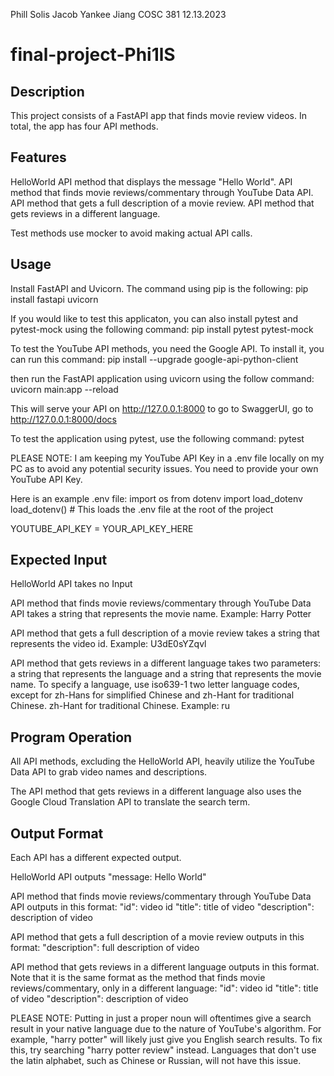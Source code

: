 Phill Solis
Jacob Yankee
Jiang COSC 381
12.13.2023

# final-project-Phi1lS

## Description
This project consists of a FastAPI app that finds movie review videos. In total, the 
app has four API methods.

## Features
HelloWorld API method that displays the message "Hello World".
API method that finds movie reviews/commentary through YouTube Data API.
API method that gets a full description of a movie review.
API method that gets reviews in a different language.

Test methods use mocker to avoid making actual API calls.

## Usage
Install FastAPI and Uvicorn. The command using pip is the following:
pip install fastapi uvicorn

If you would like to test this applicaton, you can also install pytest and pytest-mock using the following command:
pip install pytest pytest-mock

To test the YouTube API methods, you need the Google API. To install it, you can run this command:
pip install --upgrade google-api-python-client

then run the FastAPI application using uvicorn using the follow command:
uvicorn main:app --reload

This will serve your API on http://127.0.0.1:8000
to go to SwaggerUI, go to http://127.0.0.1:8000/docs

To test the application using pytest, use the following command:
pytest

PLEASE NOTE: I am keeping my YouTube API Key in a .env file locally on my PC as to avoid any potential security issues. You need to provide your own YouTube API Key.

Here is an example .env file:
import os
from dotenv import load_dotenv
load_dotenv()  # This loads the .env file at the root of the project

YOUTUBE_API_KEY = YOUR_API_KEY_HERE

## Expected Input
HelloWorld API takes no Input

API method that finds movie reviews/commentary through YouTube Data API takes a string that represents the movie name. Example: Harry Potter

API method that gets a full description of a movie review takes a string that represents the video id. Example: U3dE0sYZqvl

API method that gets reviews in a different language takes two parameters: a string that represents the language and a string that represents the movie name.
To specify a language, use iso639-1 two letter language codes, except for zh-Hans for simplified Chinese and zh-Hant for traditional Chinese.
zh-Hant for traditional Chinese. Example: ru

## Program Operation
All API methods, excluding the HelloWorld API, heavily utilize the YouTube Data API to grab video names and descriptions.

The API method that gets reviews in a different language also uses the Google Cloud Translation API to translate the search term.

## Output Format
Each API has a different expected output.

HelloWorld API outputs "message: Hello World"

API method that finds movie reviews/commentary through YouTube Data API outputs in this format:
"id": video id
"title": title of video
"description": description of video

API method that gets a full description of a movie review outputs in this format:
"description": full description of video


API method that gets reviews in a different language outputs in this format. Note that it is the same format as the method that finds movie reviews/commentary, only in a different language:
"id": video id
"title": title of video
"description": description of video

PLEASE NOTE: Putting in just a proper noun will oftentimes give a search result in your native language due to the nature of YouTube's algorithm. For example, "harry potter" will likely just give you English search results. To fix this, try searching "harry potter review" instead. Languages that don't use the latin alphabet, such as Chinese or Russian, will not have this issue.
